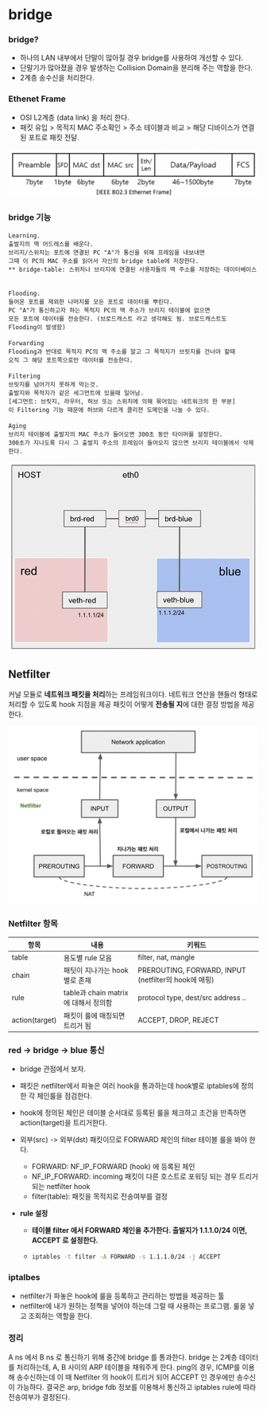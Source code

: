 # bridge



### bridge?

- 하나의 LAN 내부에서 단말이 많아질 경우 bridge를 사용하여 개선할 수 있다.
- 단말기가 많아졌을 경우 발생하는 Collision Domain을 분리해 주는 역할을 한다.
- 2계층 송수신을 처리한다.



### Ethenet Frame

- OSI L2계층 (data link) 을 처리 한다.
- 패킷 유입 > 목적지 MAC 주소확인 > 주소 테이블과 비교 > 해당 디바이스가 연결된 포트로 패킷 전달.

![스크린샷 2023-09-21 오후 3.12.40](../img/bridge-01.png)



### bridge 기능

~~~
Learning.
출발지의 맥 어드레스를 배운다.
브리지/스위치는 포트에 연결된 PC "A"가 통신을 위해 프레임을 내보내면
그때 이 PC의 MAC 주소를 읽어서 자신의 bridge table에 저장한다.
** bridge-table: 스위치나 브리지에 연결된 사용자들의 맥 주소를 저장하는 데이터베이스


Flooding.
들어온 포트를 제외한 나머지를 모든 포트로 데이터를 뿌린다.
PC "A"가 통신하고자 하는 목적지 PC의 맥 주소가 브리지 테이블에 없으면
모든 포트에 데이터를 전송한다. (브로드캐스트 라고 생각해도 됨. 브로드캐스트도 Flooding이 발생함)

Forwarding
Flooding과 반대로 목적지 PC의 맥 주소를 알고 그 목적지가 브릿지를 건너야 할때
오직 그 해당 포트쪽으로만 데이터를 전송한다.
 
Filtering
브릿지를 넘어가지 못하게 막는것.
출발지와 목적지가 같은 세그먼트에 있을때 일어남.
[세그먼트: 브릿지, 라우터, 허브 또는 스위치에 의해 묶어있는 네트워크의 한 부분]
이 Filtering 기능 때문에 허브와 다르게 콜리젼 도메인을 나눌 수 있다.

Aging
브리지 테이블에 출발지의 MAC 주소가 들어오면 300초 동안 타이머를 설정한다.
300초가 지나도록 다시 그 출발지 주소의 프레임이 들어오지 않으면 브리지 테이블에서 삭제한다.
~~~

![스크린샷 2023-09-21 오후 3.48.12](../img/bridge-02.png)





## Netfilter 

커널 모듈로 **네트워크 패킷을 처리**하는 프레임워크이다.
네트워크 연산을 핸들러 형태로 처리할 수 있도록 hook 지점을 제공
패킷이 어떻게 **전송될 지**에 대한 결정 방법을 제공한다.

![스크린샷 2023-09-21 오후 3.42.24](../img/bridge-03.png)



### Netfilter 항목

| 항목           | 내용                                 | 키워드                                               |
| -------------- | ------------------------------------ | ---------------------------------------------------- |
| table          | 용도별 rule 모음                     | filter, nat, mangle                                  |
| chain          | 패팃이 지나가는 hook 별로 존재       | PREROUTING, FORWARD, INPUT (netfilter의 hook에 매핑) |
| rule           | table과 chain matrix에 대해서 정의함 | protocol type, dest/src address ..                   |
| action(target) | 패킷이 룰에 매칭되면 트리거 됨       | ACCEPT, DROP, REJECT                                 |



### red -> bridge -> blue 통신

- bridge 관점에서 보자.

- 패킷은 netfilter에서 파놓은 여러 hook을 통과하는데 hook별로 iptables에 정의한 각 체인룰을 점검한다.

- hook에 정의된 체인은 테이블 순서대로 등록된 룰을 체크하고 조건을 만족하면 action(target)을 트리거한다.

- 외부(src) -> 외부(dst) 패킷이므로 FORWARD 체인의 filter 테이블 룰을 봐야 한다.
  - FORWARD: NF_IP_FORWARD (hook) 에 등록된 체인
  - NF_IP_FORWARD: incoming 패킷이 다른 호스트로 포워딩 되는 경우 트리거되는 netfilter hook
  - filter(table): 패킷을 목적지로 전송여부를 결정

- **rule 설정**

  - **테이블 filter 에서 FORWARD 체인을 추가한다. 출발지가 1.1.1.0/24 이면, ACCEPT 로 설정한다.**

  - ~~~sh
    iptables -t filter -A FORWARD -s 1.1.1.0/24 -j ACCEPT
    ~~~




### iptalbes

- netfilter가 파놓은 hook에 룰을 등록하고 관리하는 방법을 제공하는 툴
- netfilter에 내가 원하는 정책을 넣어야 하는데 그럴 때 사용하는 프로그램. 룰을 넣고 조회하는 역할을 한다.





### 정리

A ns 에서 B ns 로 통신하기 위해 중간에 bridge 를 통과한다.
bridge 는 2계층 데이터 를 처리하는데, A, B 사이의 ARP 테이블을 채워주게 한다.
ping의 경우, ICMP를 이용해 송수신하는데 이 때 Netfilter 의 hook이 트리거 되어 ACCEPT 인 경우에만
송수신이 가능하다.
결국은 arp, bridge fdb 정보를 이용해서 통신하고 iptables rule에 따라 전송여부가 결정된다.
